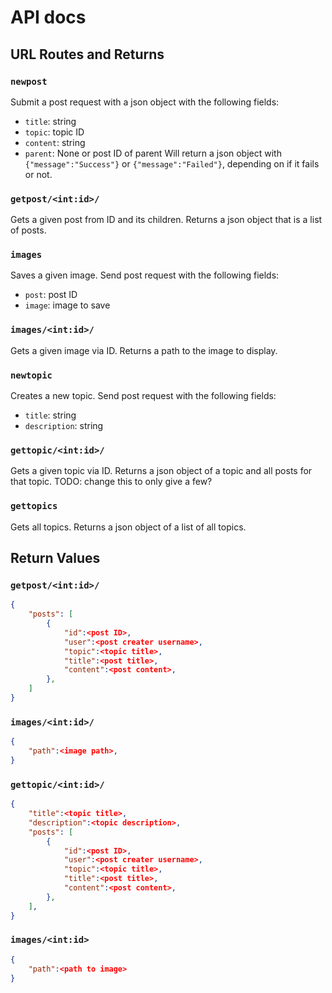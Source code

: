 # API docs
## URL Routes and Returns
### ``newpost``
Submit a post request with a json object with the following fields:
- ``title``: string
- ``topic``: topic ID
- ``content``: string
- ``parent``: None or post ID of parent
Will return a json object with ``{"message":"Success"}`` or ``{"message":"Failed"}``, depending on if it fails or not.

### ``getpost/<int:id>/``
Gets a given post from ID and its children.
Returns a json object that is a list of posts.

### ``images``
Saves a given image. Send post request with the following fields:
- ``post``: post ID
- ``image``: image to save

### ``images/<int:id>/``
Gets a given image via ID.
Returns a path to the image to display.

### ``newtopic``
Creates a new topic. Send post request with the following fields:
- ``title``: string
- ``description``: string

### ``gettopic/<int:id>/``
Gets a given topic via ID.
Returns a json object of a topic and all posts for that topic. TODO: change this to only give a few?

### ``gettopics``
Gets all topics.
Returns a json object of a list of all topics.

## Return Values
### ``getpost/<int:id>/``
```json
{
    "posts": [
        {
            "id":<post ID>,
            "user":<post creater username>,
            "topic":<topic title>,
            "title":<post title>,
            "content":<post content>,
        },
    ]
}
```

### ``images/<int:id>/``
```json
{
    "path":<image path>,
}
```

### ``gettopic/<int:id>/``
```json
{
    "title":<topic title>,
    "description":<topic description>,
    "posts": [
        {
            "id":<post ID>,
            "user":<post creater username>,
            "topic":<topic title>,
            "title":<post title>,
            "content":<post content>,
        },
    ],
}
```

### ``images/<int:id>``
```json
{
    "path":<path to image>
}
```
